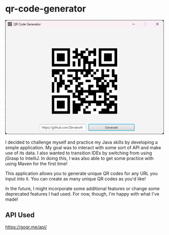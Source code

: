 # qr-code-generator

![Screenshot of the application](demoImage.png)

I decided to challenge myself and practice my Java skills by developing a simple application. My goal was to interact with some sort of API and make use of its data. I also wanted to transition IDEs by switching from using jGrasp to IntelliJ. In doing this, I was also able to get some practice with using Maven for the first time!

This application allows you to generate unique QR codes for any URL you input into it. You can create as many unique QR codes as you'd like!

In the future, I might incorporate some additional features or change some deprecated features I had used. For now, though, I'm happy with what I've made!

## API Used
https://goqr.me/api/
